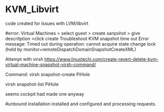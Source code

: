 # KVM_Libvirt
code created for Issues with LVM/libvirt

#error:
Virtual Machines > select guest > create sanpshot > give descritption >click create
Troubleshoot KVM snapshot time out
Error message: Timed out during operation: cannot acquire state change lock (held by monitor=remoteDispatchDomainSnapshotCreateXML)

Attempt with virsh
https://www.linuxtechi.com/create-revert-delete-kvm-virtual-machine-snapshot-virsh-command/

Command:
virsh snapshot-create PiHole

virsh snapshot-list PiHole

seems cockpit had made one anyway

#unbound installation
installed and configured and processing requests.
